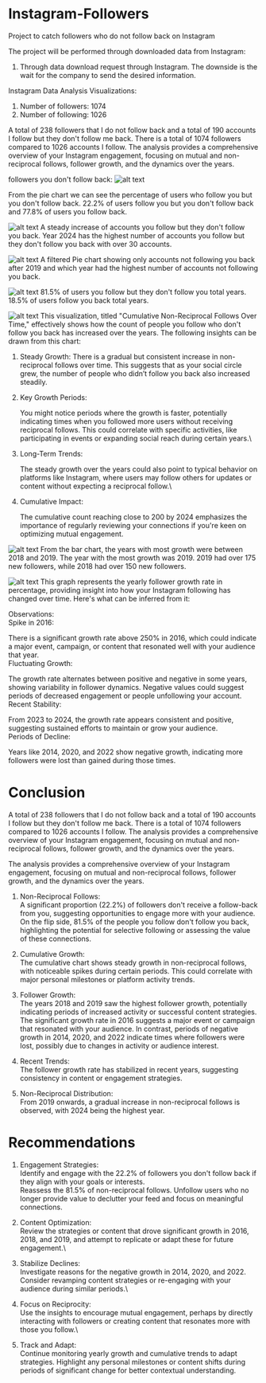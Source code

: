# Instagram-Followers
Project to catch followers who do not follow back on Instagram

The project will be performed through downloaded data from Instagram:

1. Through data download request through Instagram. The downside is the wait for the company to send the desired information.

Instagram Data Analysis Visualizations:
1. Number of followers: 1074
2. Number of following: 1026

A total of 238 followers that I do not follow back and a total of 190 accounts I follow but they don't follow me back. There is a total of 1074 followers compared to 1026 accounts I follow. The analysis provides a comprehensive overview of your Instagram engagement, focusing on mutual and non-reciprocal follows, follower growth, and the dynamics over the years.


followers you don't follow back:
![alt text](image-3.png)

From the pie chart we can see the percentage of users who follow you but you don't follow back. 22.2% of users follow you but you don't follow back and 77.8% of users you follow back.

![alt text](image-2.png)
A steady increase of accounts you follow but they don't follow you back. Year 2024 has the highest number of accounts you follow but they don't follow you back with over 30 accounts.

![alt text](image-1.png)
A filtered Pie chart showing only accounts not following you back after 2019 and which year had the highest number of accounts not following you back.

![alt text](image-4.png)
81.5% of users you follow but they don't follow you total years. 18.5% of users follow you back total years.

![alt text](image-5.png)
This visualization, titled "Cumulative Non-Reciprocal Follows Over Time," effectively shows how the count of people you follow who don't follow you back has increased over the years. The following insights can be drawn from this chart:

1. Steady Growth: There is a gradual but consistent increase in non-reciprocal follows over time. This suggests that as your social circle grew, the number of people who didn’t follow you back also increased steadily.

2. Key Growth Periods:

    You might notice periods where the growth is faster, potentially indicating times when you followed more users without receiving reciprocal follows. This could correlate with specific activities, like participating in events or expanding social reach during certain years.\
3. Long-Term Trends:

    The steady growth over the years could also point to typical behavior on platforms like Instagram, where users may follow others for updates or content without expecting a reciprocal follow.\
4. Cumulative Impact:

    The cumulative count reaching close to 200 by 2024 emphasizes the importance of regularly reviewing your connections if you're keen on optimizing mutual engagement.

![alt text](image-6.png)
From the bar chart, the years with most growth were between 2018 and 2019. The year with the most growth was 2019. 2019 had over 175 new followers, while 2018 had over 150 new followers.

![alt text](image-7.png)
This graph represents the yearly follower growth rate in percentage, providing insight into how your Instagram following has changed over time. Here's what can be inferred from it:

Observations:\
Spike in 2016:

There is a significant growth rate above 250% in 2016, which could indicate a major event, campaign, or content that resonated well with your audience that year.\
Fluctuating Growth:

The growth rate alternates between positive and negative in some years, showing variability in follower dynamics. Negative values could suggest periods of decreased engagement or people unfollowing your account.\
Recent Stability:

From 2023 to 2024, the growth rate appears consistent and positive, suggesting sustained efforts to maintain or grow your audience.\
Periods of Decline:

Years like 2014, 2020, and 2022 show negative growth, indicating more followers were lost than gained during those times.

# Conclusion
A total of 238 followers that I do not follow back and a total of 190 accounts I follow but they don't follow me back. There is a total of 1074 followers compared to 1026 accounts I follow. The analysis provides a comprehensive overview of your Instagram engagement, focusing on mutual and non-reciprocal follows, follower growth, and the dynamics over the years.

The analysis provides a comprehensive overview of your Instagram engagement, focusing on mutual and non-reciprocal follows, follower growth, and the dynamics over the years.

1. Non-Reciprocal Follows:\
A significant proportion (22.2%) of followers don't receive a follow-back from you, suggesting opportunities to engage more with your audience.\
On the flip side, 81.5% of the people you follow don't follow you back, highlighting the potential for selective following or assessing the value of these connections.

2. Cumulative Growth:\
The cumulative chart shows steady growth in non-reciprocal follows, with noticeable spikes during certain periods. This could correlate with major personal milestones or platform activity trends.

3. Follower Growth:\
The years 2018 and 2019 saw the highest follower growth, potentially indicating periods of increased activity or successful content strategies.\
The significant growth rate in 2016 suggests a major event or campaign that resonated with your audience. In contrast, periods of negative growth in 2014, 2020, and 2022 indicate times where followers were lost, possibly due to changes in activity or audience interest.

4. Recent Trends:\
The follower growth rate has stabilized in recent years, suggesting consistency in content or engagement strategies.

5. Non-Reciprocal Distribution:\
From 2019 onwards, a gradual increase in non-reciprocal follows is observed, with 2024 being the highest year.

# Recommendations
1. Engagement Strategies:\
Identify and engage with the 22.2% of followers you don't follow back if they align with your goals or interests.\
Reassess the 81.5% of non-reciprocal follows. Unfollow users who no longer provide value to declutter your feed and focus on meaningful connections.

2. Content Optimization:\
Review the strategies or content that drove significant growth in 2016, 2018, and 2019, and attempt to replicate or adapt these for future engagement.\

3. Stabilize Declines:\
Investigate reasons for the negative growth in 2014, 2020, and 2022. Consider revamping content strategies or re-engaging with your audience during similar periods.\

4. Focus on Reciprocity:\
Use the insights to encourage mutual engagement, perhaps by directly interacting with followers or creating content that resonates more with those you follow.\

5. Track and Adapt:\
Continue monitoring yearly growth and cumulative trends to adapt strategies. Highlight any personal milestones or content shifts during periods of significant change for better contextual understanding.
